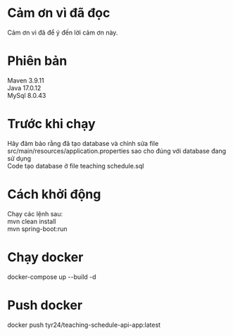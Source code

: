 # Cảm ơn vì đã đọc
Cảm ơn vì đã để ý đến lời cảm ơn này.
# Phiên bản
Maven 3.9.11  
Java 17.0.12  
MySql 8.0.43  
# Trước khi chạy
Hãy đảm bảo rằng đã tạo database và chỉnh sửa file src/main/resources/application.properties sao cho đúng với database đang sử dụng  
Code tạo database ở file teaching schedule.sql

# Cách khởi động
Chạy các lệnh sau:  
mvn clean install  
mvn spring-boot:run

# Chạy docker
docker-compose up --build -d

# Push docker
docker push tyr24/teaching-schedule-api-app:latest
